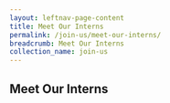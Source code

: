 ```yaml
---
layout: leftnav-page-content
title: Meet Our Interns
permalink: /join-us/meet-our-interns/
breadcrumb: Meet Our Interns
collection_name: join-us
---
```


Meet Our Interns
---

